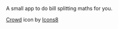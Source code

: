 A small app to do bill splitting maths for you.

<a target="_blank" href="https://icons8.com/icon/88001/crowd">Crowd</a> icon by <a target="_blank" href="https://icons8.com">Icons8</a>
